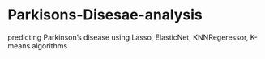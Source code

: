 # Parkisons-Disesae-analysis
predicting Parkinson’s disease using Lasso, ElasticNet, KNNRegeressor, K-means algorithms
